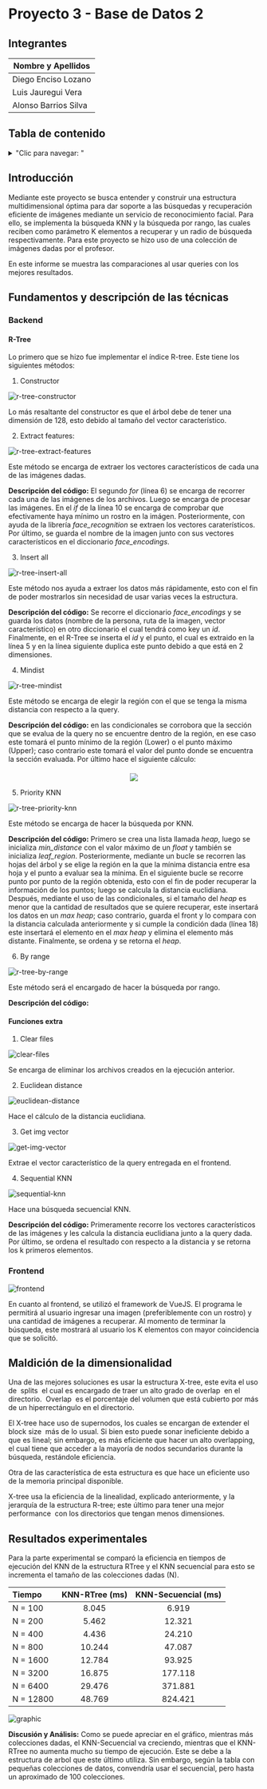 # Proyecto 3 - Base de Datos 2

## Integrantes

| Nombre y Apellidos |
|---|
|Diego Enciso Lozano |
|Luis Jauregui Vera	 |
|Alonso Barrios Silva|


## Tabla de contenido
<details>
<summary>"Clic para navegar: "</summary>

- [Introducción](#Introducción)
- [Fundamentos y descripción de las técnicas](#Fundamentos-y-descripción-de-las-técnicas)
- [Maldición de la dimensionalidad](#Maldición-de-la-dimensionalidad)
- [Resultados experimentales](#Resultados-experimentales)

</details>

## Introducción

Mediante este proyecto se busca entender y construir una estructura multidimensional óptima para dar soporte a las búsquedas y recuperación eficiente de imágenes mediante un servicio de reconocimiento facial.
Para ello, se implementa la búsqueda KNN y la búsqueda por rango, las cuales reciben como parámetro K elementos a recuperar y un radio de búsqueda respectivamente.
Para este proyecto se hizo uso de una colección de imágenes dadas por el profesor.

En este informe se muestra las comparaciones al usar queries con los mejores resultados.

## Fundamentos y descripción de las técnicas

### Backend

#### R-Tree

Lo primero que se hizo fue implementar el índice R-tree. Este tiene los siguientes métodos:

1.  Constructor

![r-tree-constructor](./img/r-tree-constructor.png)

Lo más resaltante del constructor es que el árbol debe de tener una dimensión de 128, esto debido al tamaño del vector característico.

2. Extract features:

![r-tree-extract-features](./img/r-tree-extract-features.png)

Este método se encarga de extraer los vectores característicos de cada una de las imágenes dadas.

**Descripción del código:** El segundo *for* (línea 6) se encarga de recorrer cada una de las imágenes de los archivos. Luego se encarga de procesar las imágenes. En el *if* de la línea 10 se encarga de comprobar que efectivamente haya mínimo un rostro en la imágen. Posteriormente, con ayuda de la librería *face_recognition* se extraen los vectores caraterísticos. Por último, se guarda el nombre de la imagen junto con sus vectores característicos en el diccionario *face_encodings*.

3. Insert all

![r-tree-insert-all](./img/r-tree-insert-all.png)

Este método nos ayuda a extraer los datos más rápidamente, esto con el fin de poder mostrarlos sin necesidad de usar varias veces la estructura.

**Descripción del código:** Se recorre el diccionario *face_encodings* y se guarda los datos (nombre de la persona, ruta de la imagen, vector característico) en otro diccionario el cual tendrá como key un *id*. Finalmente, en el R-Tree se inserta el *id* y el punto, el cual es extraido en la línea 5 y en la línea siguiente duplica este punto debido a que está en 2 dimensiones.

4. Mindist

![r-tree-mindist](./img/r-tree-mindist.png)

Este método se encarga de elegir la región con el que se tenga la misma distancia con respecto a la query.

**Descripción del código:** en las condicionales se corrobora que la sección que se evalua de la query no se encuentre dentro de la región, en ese caso este tomará el punto mínimo de la región (Lower) o el punto máximo (Upper); caso contrario este tomará el valor del punto donde se encuentra la sección evaluada. Por último hace el siguiente cálculo: 

  <div style="text-align:center; margin-top: 20px; margin-bottom: 10px"><img src="./img/mindist-formula.png" /></div>

5. Priority KNN

![r-tree-priority-knn](./img/r-tree-priority-knn.png)

Este método se encarga de hacer la búsqueda por KNN.

**Descripción del código:** Primero se crea una lista llamada *heap*, luego se inicializa *min_distance* con el valor máximo de un *float* y también se inicializa *leaf_region*. Posteriormente, mediante un bucle se recorren las hojas del árbol y se elige la región en la que la mínima distancia entre esa hoja y el punto a evaluar sea la mínima. En el siguiente bucle se recorre punto por punto de la región obtenida, esto con el fin de poder recuperar la información de los puntos; luego se calcula la distancia euclidiana. Después, mediante el uso de las condicionales, si el tamaño del *heap* es menor que la cantidad de resultados que se quiere recuperar, este insertará los datos en un *max heap*; caso contrario, guarda el front y lo compara con la distancia calculada anteriormente y si cumple la condición dada (línea 18) este insertará el elemento en el *max heap* y elimina el elemento más distante. Finalmente, se ordena y se retorna el *heap*.

6. By range

![r-tree-by-range](./img/r-tree-by-range.png)

Este método será el encargado de hacer la búsqueda por rango.

**Descripción del código:** 

#### Funciones extra

1. Clear files

![clear-files](./img/clear-files.png)

Se encarga de eliminar los archivos creados en la ejecución anterior.

2. Euclidean distance 

![euclidean-distance](./img/euclidean-distance.png)

Hace el cálculo de la distancia euclidiana.

3. Get img vector 

![get-img-vector](./img/get-img-vector.png)

Extrae el vector característico de la query entregada en el frontend.

4. Sequential KNN

![sequential-knn](./img/sequential-knn.png)

Hace una búsqueda secuencial KNN.

**Descripción del código:** Primeramente recorre los vectores característicos de las imágenes y les calcula la distancia euclidiana junto a la query dada. Por último, se ordena el resultado con respecto a la distancia y se retorna los k primeros elementos.

### Frontend

![frontend](./img/frontend.jpeg)

En cuanto al frontend, se utilizó el framework de VueJS. El programa le permitirá al usuario ingresar una imagen (preferiblemente con un rostro) y una cantidad de imágenes a recuperar. Al momento de terminar la búsqueda, este mostrará al usuario los K elementos con mayor coincidencia que se solicitó.

## Maldición de la dimensionalidad

Una de las mejores soluciones es usar la estructura X-tree, este evita el uso de ​ splits ​ el cual es encargado de traer un alto grado de ​ overlap ​ en el directorio. ​ Overlap ​ es el porcentaje del volumen que está cubierto por más de un hiperrectángulo en el directorio. 

El X-tree hace uso de supernodos, los cuales se encargan de extender el ​ block size ​ más de lo usual. Si bien esto puede sonar ineficiente debido a que es lineal; sin embargo, es más eficiente que hacer un alto ​ overlapping, el cual tiene que acceder a la mayoría de nodos secundarios durante la búsqueda, restándole eficiencia.

Otra de las característica de esta estructura es que hace un eficiente uso de la memoria principal disponible.

X-tree usa la eficiencia de la linealidad, explicado anteriormente, y la jerarquía de la estructura R-tree; este último para tener una mejor ​ performance ​ con los directorios que tengan menos dimensiones.


## Resultados experimentales
Para la parte experimental se comparó la eficiencia en tiempos de ejecución del KNN de la estructura RTree y el KNN secuencial para esto se incrementa el tamaño de las colecciones dadas (N).

  | Tiempo   | KNN-RTree (ms) 	 |  KNN-Secuencial (ms) |
  |:-------|:------------:|:----------------:|
  |  N = 100   |   8.045    |      6.919       |
  |  N = 200   |   5.462    |      12.321      |
  |  N = 400   |   4.436    |      24.210      |
  |  N = 800   |   10.244   |      47.087      |
  | N =  1600  |   12.784   |      93.925      |
  | N =  3200  |   16.875   |      177.118     |
  | N =  6400  |   29.476   |      371.881     |
  |N =   12800 |   48.769   |      824.421     |


![graphic](./img/graphic.png)

**Discusión y Análisis:** Como se puede apreciar en el gráfico, mientras más colecciones dadas, el KNN-Secuencial va creciendo, mientras que el KNN-RTree no aumenta mucho su tiempo de ejecución. Este se debe a la estructura de arbol que este último utiliza. Sin embargo, según la tabla con pequeñas colecciones de datos, convendría usar el secuencial, pero hasta un aproximado de 100 colecciones.
